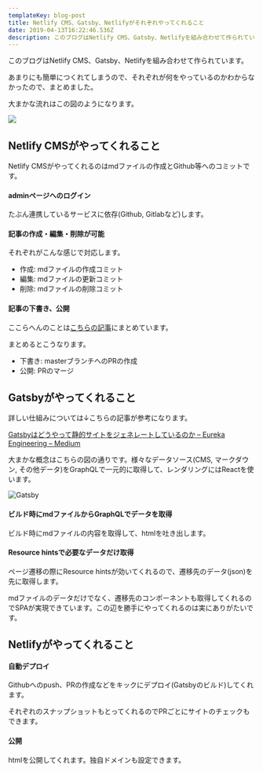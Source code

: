 ```yaml
---
templateKey: blog-post
title: Netlify CMS、Gatsby、Netlifyがそれぞれやってくれること
date: 2019-04-13T16:22:46.536Z
description: このブログはNetlify CMS、Gatsby、Netlifyを組み合わせて作られています。
---
```

このブログはNetlify CMS、Gatsby、Netlifyを組み合わせて作られています。

あまりにも簡単につくれてしまうので、それぞれが何をやっているのかわからなかったので、まとめました。

大まかな流れはこの図のようになります。

![](/img/untitled-1-.png)

## Netlify CMSがやってくれること

Netlify CMSがやってくれるのはmdファイルの作成とGithub等へのコミットです。

#### adminページへのログイン

たぶん連携しているサービスに依存(Github, Gitlabなど)します。

#### 記事の作成・編集・削除が可能

それぞれがこんな感じで対応します。

* 作成: mdファイルの作成コミット
* 編集: mdファイルの更新コミット
* 削除: mdファイルの削除コミット

#### 記事の下書き、公開

ここらへんのことは[こちらの記事](https://blog.kwst.site/2019-04-13-netlify-cms%E3%81%A8gatsby%E3%81%A7%E4%BD%9C%E3%82%89%E3%82%8C%E3%81%9F%E3%83%96%E3%83%AD%E3%82%B0%E8%A8%98%E4%BA%8B%E3%81%8C%E5%85%AC%E9%96%8B%E3%81%95%E3%82%8C%E3%82%8B%E3%81%BE%E3%81%A7/)にまとめています。

まとめるとこうなります。

* 下書き: masterブランチへのPRの作成
* 公開: PRのマージ

## Gatsbyがやってくれること

詳しい仕組みについては↓こちらの記事が参考になります。

[Gatsbyはどうやって静的サイトをジェネレートしているのか – Eureka Engineering – Medium](https://medium.com/eureka-engineering/how-gatsby-works-bec4349caa12)

大まかな概念はこちらの図の通りです。様々なデータソース(CMS, マークダウン, その他データ)をGraphQLで一元的に取得して、レンダリングにはReactを使います。

![Gatsby](/img/スクリーンショット-2019-04-14-0.52.37.png "https://www.gatsbyjs.org/より")

#### ビルド時にmdファイルからGraphQLでデータを取得

ビルド時にmdファイルの内容を取得して、htmlを吐き出します。

#### Resource hintsで必要なデータだけ取得

ページ遷移の際にResource hintsが効いてくれるので、遷移先のデータ(json)を先に取得します。

mdファイルのデータだけでなく、遷移先のコンポーネントも取得してくれるのでSPAが実現できています。この辺を勝手にやってくれるのは実にありがたいです。

## Netlifyがやってくれること

#### 自動デプロイ

Githubへのpush、PRの作成などをキックにデプロイ(Gatsbyのビルド)してくれます。

それぞれのスナップショットもとってくれるのでPRごとにサイトのチェックもできます。

#### 公開

htmlを公開してくれます。独自ドメインも設定できます。
